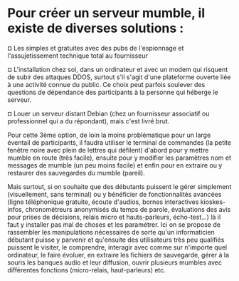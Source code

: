 # Pour créer un serveur mumble, il existe de diverses solutions :

¤ Les simples et gratuites avec des pubs de l'espionnage et l'assujetissement technique total au fournisseur

¤ L'installation chez soi, dans un ordinateur et avec un modem qui risquent de subir des attaques DDOS, surtout s'il s'agit d'une plateforme ouverte liée à une activité connue du public. Ce choix peut parfois soulever des questions de dépendance des participants à la personne qui héberge le serveur.

¤ Louer un serveur distant Debian (chez un fournisseur associatif ou professionnel qui a du répondant), mais c'est livré brut.

Pour cette 3ème option, de loin la moins problématique pour un large éventail de participants, il faudra utiliser le terminal de commandes (la petite fenêtre noire avec plein de lettres qui défilent) d'abord pour y mettre mumble en route (très facile), ensuite pour y modifier les paramètres nom et messages de mumble (un peu moins facile) et enfin pour en extraire ou y restaurer des sauvegardes du mumble (pareil).

Mais surtout, si on souhaite que des débutants puissent le gérer simplement (visuellement, sans terminal) ou y bénéficier de fonctionnalités avancées (ligne téléphonique gratuite, écoute d'audios, bornes interactives kioskes-infos, chronométreurs anonymisés du temps de parole, évaluations des avis pour prises de décisions, relais micro et hauts-parleurs, écho-test...) là il faut y installer pas mal de choses et les paramétrer. Ici on se propose de rassembler les manipulations nécessaires de sorte qu'un informaticien débutant puisse y parvenir et qu'ensuite des utilisateurs très peu qualifiés puissent le visiter, le comprendre, interagir avec comme sur n'importe quel ordinateur, le faire évoluer, en extraire les fichiers de sauvegarde, gérer à la souris les banques audio et leur diffusion, ouvrir plusieurs mumbles avec différentes fonctions (micro-relais, haut-parleurs) etc.

